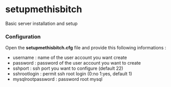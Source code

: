 # setupmethisbitch
Basic server installation and setup

### Configuration
Open the **setupmethisbitch.cfg** file and provide this following informations :

- username : name of the user account you want create
- password : password of the user account you want to create
- sshport : ssh port you want to configure (default 22)
- sshrootlogin : permit ssh root login (0:no 1:yes, default 1)
- mysqlrootpassword : password root mysql

